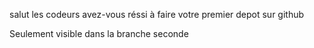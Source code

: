 salut les codeurs
avez-vous réssi à faire votre premier depot sur github

Seulement visible dans la branche seconde
